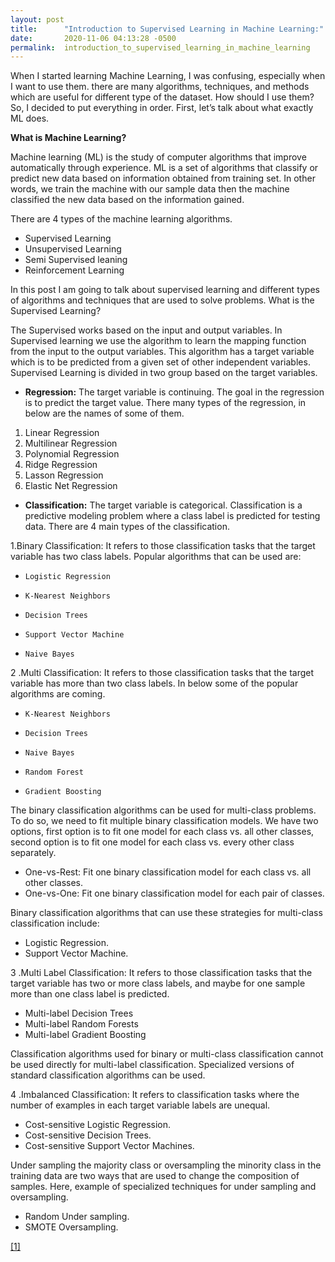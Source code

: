 ```yaml
---
layout: post
title:      "Introduction to Supervised Learning in Machine Learning:"
date:       2020-11-06 04:13:28 -0500
permalink:  introduction_to_supervised_learning_in_machine_learning
---
```




When I started learning Machine Learning, I was confusing, especially when I want to use them.  there are many algorithms, techniques, and methods which are useful for different type of the dataset. How should I use them? So, I decided to put everything in order. First, let’s talk about what exactly ML does.

**What is Machine Learning?**

 Machine learning (ML) is the study of computer algorithms that improve automatically through experience. ML is a set of algorithms that classify or predict new data based on information obtained from training set. In other words, we train the machine with our sample data then the machine classified the new data based on the information gained. 
 
There are 4 types of the machine learning algorithms.

* 	Supervised Learning
* 	Unsupervised Learning
* 	Semi Supervised leaning
* 	Reinforcement Learning

In this post I am going to talk about supervised learning and different types of algorithms and techniques that are used to solve problems. What is the Supervised Learning?

The Supervised works based on the input and output variables. In Supervised learning we use the algorithm to learn the mapping function from the input to the output variables. This algorithm has a target variable which is to be predicted from a given set of other independent variables.  Supervised Learning is divided in two group based on the target variables. 

* **Regression:** The target variable is continuing.
The goal in the regression is to predict the target value. There many types of the regression, in below are the names of some of them.

 1. Linear Regression
 1. Multilinear Regression
 1. Polynomial Regression
 1. Ridge Regression
 1. Lasson Regression
 1. Elastic Net Regression

*	**Classification:** The target variable is categorical. 
Classification is a predictive modeling problem where a class label is predicted for testing data. There are 4 main types of the classification.

   1.Binary Classification: It refers to those classification tasks that the target variable has two class labels. Popular algorithms that can be used are:

   *	 Logistic Regression
   *	 K-Nearest Neighbors
   *	 Decision Trees
   *	 Support Vector Machine
   *	 Naive Bayes
  
  2 .Multi Classification: It refers to those classification tasks that the target variable has more than two class labels. In below some of the popular algorithms are coming.
 
   *	 K-Nearest Neighbors
   *	 Decision Trees
   *	 Naive Bayes
   *	 Random Forest
   *	 Gradient Boosting

   The binary classification algorithms can be used for multi-class problems. To do so, we need to fit multiple binary classification models. We have two options, first option is to fit one model for each class vs. all other classes, second option is to fit one model for each class vs. every other class separately.

  *	One-vs-Rest: Fit one binary classification model for each class vs. all other classes.
  *	One-vs-One: Fit one binary classification model for each pair of classes.

  Binary classification algorithms that can use these strategies for multi-class classification include:

  * Logistic Regression.
  *	Support Vector Machine.

  3 .Multi Label Classification: It refers to those classification tasks that the target variable has two or more class labels, and maybe for one sample more than one class label is predicted.
 
  *	Multi-label Decision Trees
  *	Multi-label Random Forests
  *	Multi-label Gradient Boosting
 
   Classification algorithms used for binary or multi-class classification cannot be used directly for multi-label classification. Specialized versions of standard classification algorithms can be used.

  4 .Imbalanced Classification: It refers to classification tasks where the number of examples in each target variable labels are unequal.
 
  *	Cost-sensitive Logistic Regression.
  *	Cost-sensitive Decision Trees.
  *	Cost-sensitive Support Vector Machines.
 
Under sampling the majority class or oversampling the minority class in the training data are two ways that are used to change the composition of samples. Here, example of specialized techniques for under sampling and oversampling.

 *	 Random Under sampling.
 *	 SMOTE Oversampling.

[\[1\]](https://www.researchgate.net/profile/Zbigniew_Leonowicz/publication/321543275/figure/fig2/AS:649660200910856@1531902470662/Types-of-Machine-Learning-Algorithm.png)



     


    




